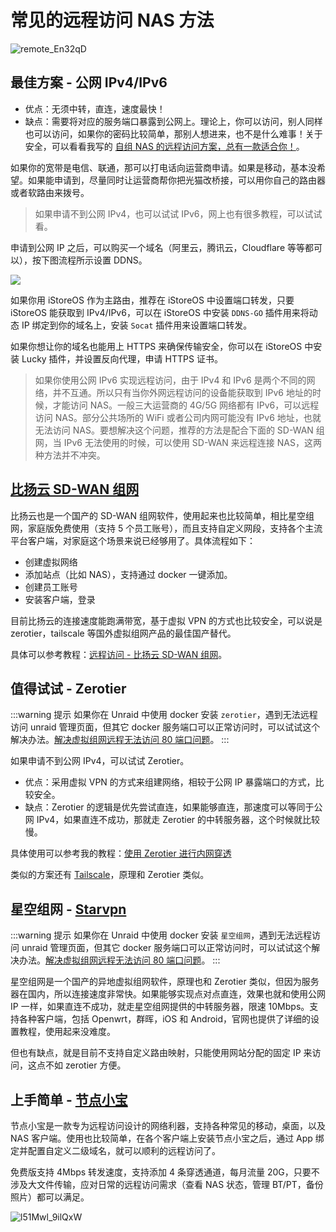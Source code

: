 # 常见的远程访问 NAS 方法

![remote_En32qD](https://img.slarker.me/wiki/remote_En32qD.jpg)

## 最佳方案 - 公网 IPv4/IPv6

- 优点：无须中转，直连，速度最快！
- 缺点：需要将对应的服务端口暴露到公网上。理论上，你可以访问，别人同样也可以访问，如果你的密码比较简单，那别人想进来，也不是什么难事！关于安全，可以看看我写的 [自组 NAS 的远程访问方案，总有一款适合你！](https://slarker.me/remote-nas/)。

如果你的宽带是电信、联通，那可以打电话向运营商申请。如果是移动，基本没希望。如果能申请到，尽量同时让运营商帮你把光猫改桥接，可以用你自己的路由器或者软路由来拨号。

> 如果申请不到公网 IPv4，也可以试试 IPv6，网上也有很多教程，可以试试看。

申请到公网 IP 之后，可以购买一个域名（阿里云，腾讯云，Cloudflare 等等都可以），按下图流程所示设置 DDNS。

![](https://img.slarker.me/wiki/ed3b9d97afc24276a931cf065a819bec.webp)

如果你用 iStoreOS 作为主路由，推荐在 iStoreOS 中设置端口转发，只要 iStoreOS 能获取到 IPv4/IPv6，可以在 iStoreOS 中安装 `DDNS-GO` 插件用来将动态 IP 绑定到你的域名上，安装 `Socat` 插件用来设置端口转发。

如果你想让你的域名也能用上 HTTPS 来确保传输安全，你可以在 iStoreOS 中安装 Lucky 插件，并设置反向代理，申请 HTTPS 证书。

> 如果你使用公网 IPv6 实现远程访问，由于 IPv4 和 IPv6 是两个不同的网络，并不互通。所以只有当你外网远程访问的设备能获取到 IPv6 地址的时候，才能访问 NAS。一般三大运营商的 4G/5G 网络都有 IPv6，可以远程访问 NAS。部分公共场所的 WiFi 或者公司内网可能没有 IPv6 地址，也就无法访问 NAS。要想解决这个问题，推荐的方法是配合下面的 SD-WAN 组网，当 IPv6 无法使用的时候，可以使用 SD-WAN 来远程连接 NAS，这两种方法并不冲突。

## [比扬云 SD-WAN 组网](https://dash.beyondnetwork.net/)

比扬云也是一个国产的 SD-WAN 组网软件，使用起来也比较简单，相比星空组网，家庭版免费使用（支持 5 个员工账号），而且支持自定义网段，支持各个主流平台客户端，对家庭这个场景来说已经够用了。具体流程如下：

- 创建虚拟网络
- 添加站点（比如 NAS），支持通过 docker 一键添加。
- 创建员工账号
- 安装客户端，登录

目前比扬云的连接速度能跑满带宽，基于虚拟 VPN 的方式也比较安全，可以说是 zerotier，tailscale 等国外虚拟组网产品的最佳国产替代。

具体可以参考教程：[远程访问 - 比扬云 SD-WAN 组网](/fnos/beyondnetowork.md)。

## 值得试试 - Zerotier

:::warning 提示
如果你在 Unraid 中使用 docker 安装 `zerotier`，遇到无法远程访问 unraid 管理页面，但其它 docker 服务端口可以正常访问时，可以试试这个解决办法。[解决虚拟组网远程无法访问 80 端口问题](/unraid/remote.md)。
:::

如果申请不到公网 IPv4，可以试试 Zerotier。

- 优点：采用虚拟 VPN 的方式来组建网络，相较于公网 IP 暴露端口的方式，比较安全。
- 缺点：Zerotier 的逻辑是优先尝试直连，如果能够直连，那速度可以等同于公网 IPv4，如果直连不成功，那就走 Zerotier 的中转服务器，这个时候就比较慢。

具体使用可以参考我的教程：[使用 Zerotier 进行内网穿透](https://slarker.me/zerotier)

类似的方案还有 [Tailscale](/fnos/tailscale.md)，原理和 Zerotier 类似。

## 星空组网 - [Starvpn](https://starvpn.cn/)

:::warning 提示
如果你在 Unraid 中使用 docker 安装 `星空组网`，遇到无法远程访问 unraid 管理页面，但其它 docker 服务端口可以正常访问时，可以试试这个解决办法。[解决虚拟组网远程无法访问 80 端口问题](/unraid/remote.md)。
:::

星空组网是一个国产的异地虚拟组网软件，原理也和 Zerotier 类似，但因为服务器在国内，所以连接速度非常快。如果能够实现点对点直连，效果也就和使用公网 IP 一样，如果直连不成功，就走星空组网提供的中转服务器，限速 10Mbps。支持各种客户端，包括 Openwrt，群晖，iOS 和 Android，官网也提供了详细的设置教程，使用起来没难度。

但也有缺点，就是目前不支持自定义路由映射，只能使用网站分配的固定 IP 来访问，这点不如 zerotier 方便。

## 上手简单 - [节点小宝](https://www.iepose.com/)

节点小宝是一款专为远程访问设计的网络利器，支持各种常见的移动，桌面，以及 NAS 客户端。使用也比较简单，在各个客户端上安装节点小宝之后，通过 App 绑定并配置自定义二级域名，就可以顺利的远程访问了。

免费版支持 4Mbps 转发速度，支持添加 4 条穿透通道，每月流量 20G，只要不涉及大文件传输，应对日常的远程访问需求（查看 NAS 状态，管理 BT/PT，备份照片）都可以满足。

![l51Mwl_9ilQxW](https://img.slarker.me/wiki/l51Mwl_9ilQxW.png)